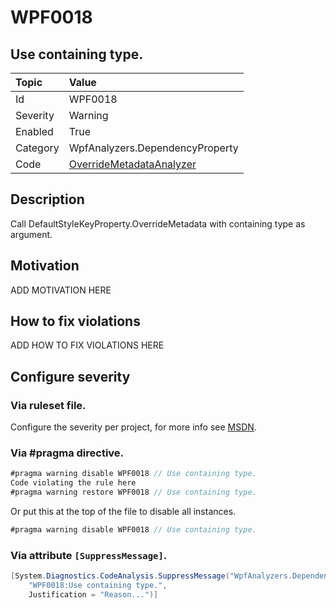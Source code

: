 # WPF0018
## Use containing type.

| Topic    | Value
| :--      | :--
| Id       | WPF0018
| Severity | Warning
| Enabled  | True
| Category | WpfAnalyzers.DependencyProperty
| Code     | [OverrideMetadataAnalyzer](https://github.com/DotNetAnalyzers/WpfAnalyzers/blob/master/WpfAnalyzers/Analyzers/OverrideMetadataAnalyzer.cs)

## Description

Call DefaultStyleKeyProperty.OverrideMetadata with containing type as argument.

## Motivation

ADD MOTIVATION HERE

## How to fix violations

ADD HOW TO FIX VIOLATIONS HERE

<!-- start generated config severity -->
## Configure severity

### Via ruleset file.

Configure the severity per project, for more info see [MSDN](https://msdn.microsoft.com/en-us/library/dd264949.aspx).

### Via #pragma directive.
```C#
#pragma warning disable WPF0018 // Use containing type.
Code violating the rule here
#pragma warning restore WPF0018 // Use containing type.
```

Or put this at the top of the file to disable all instances.
```C#
#pragma warning disable WPF0018 // Use containing type.
```

### Via attribute `[SuppressMessage]`.

```C#
[System.Diagnostics.CodeAnalysis.SuppressMessage("WpfAnalyzers.DependencyProperty", 
    "WPF0018:Use containing type.", 
    Justification = "Reason...")]
```
<!-- end generated config severity -->